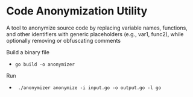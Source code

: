 # Code Anonymization Utility

A tool to anonymize source code by replacing variable names, functions, and other identifiers with generic placeholders (e.g., var1, func2), while optionally removing or obfuscating comments


Build a binary file

- `go build -o anonymizer`

Run 

- ` ./anonymizer anonymize -i input.go -o output.go -l go`
